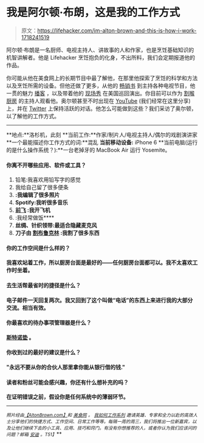 # 我是阿尔顿·布朗，这是我的工作方式

> 原文：<https://lifehacker.com/im-alton-brown-and-this-is-how-i-work-1718241519>

阿尔顿·布朗是一名厨师、电视主持人、讲故事的人和作家，也是烹饪基础知识的机智讲解者。他是 Lifehacker 烹饪抱负的化身，不出所料，我们会定期报道他的作品。



你可能从他在美食网上的长期节目中最了解他，在那里他探索了烹饪的科学和方法以及烹饪所需的设备。但他还做了更多，从他的 [畅销书](http://www.amazon.com/Alton-Brown/e/B001JRWOIO/ref=sr_ntt_srch_lnk_1?asc_campaign=InlineText&asc_refurl=https://lifehacker.com/im-alton-brown-and-this-is-how-i-work-1718241519&asc_source=&qid=1437595509&sr=8-1&tag=kinjalifehackerlink-20) 到主持各种电视节目，他一贯的魅力 [播客](http://altonbrown.com/altonblog/the-alton-browncast-podcast/) ，以及带着他的 [现场秀](http://www.altonbrowntour.com/) 在美国巡回演出。你目前可以作为 [割喉厨房](http://www.foodnetwork.com/shows/cutthroat-kitchen.html) 的主持人观看他。奥尔顿甚至不时出现在 [YouTube](https://www.youtube.com/channel/UCfDNi1aEljAQ17mUrfUjkvg) (我们经常在这里分享)上，并在 [Twitter](https://twitter.com/altonbrown) 上保持活跃的对话。他怎么可能做到这些？我们采访了奥尔顿，以了解他的工作方式。

* * *

**地点:**洛杉机，此刻
**当前工作:**作家/制片人/电视主持人/偶尔的戏剧演讲家
**一个最能描述你工作方式的词:**混乱
**当前移动设备:** iPhone 6
**当前电脑(运行的是什么操作系统？):**一台老掉牙的 MacBook Air 运行 Yosemite。

#### 你离不开哪些应用、软件或工具？

1.  铅笔:我喜欢用铅写字的感觉
2.  我给自己留了很多便条
3.  [](http://afterlight.us/)**:我编辑了很多照片**
4.  **Spotify:我听很多音乐**
5.  **[**前飞**](https://www.foreflight.com/) :我开飞机**
6.  **[](http://thermoworks.com/products/thermapen?tw=GIZMODOMEDIAGROUP)**:我经常做饭****
7.  ******丝绸、针织领带**:最适合隐藏麦克风****
8.  ******刀子由** [**割布鲁克林**](http://cutbrooklyn.com/) :我割了很多东西****

#### ****你的工作空间是什么样的？****

****我喜欢站着工作，所以厨房台面是最好的——任何厨房台面都可以。我不太喜欢工作时坐着。****

#### ****去生活帮最省时的捷径是什么？****

****电子邮件一天回复两次。我又回到了这个叫做“电话”的东西上来进行我的大部分交流。相当有效。**** 

#### ****你最喜欢的待办事项管理器是什么？****

****[斯特诺垫](http://www.amazon.com/dp/B002HFJCXM/ref=cm_sw_r_tw_dp_qC.Rvb1TE33GM?asc_campaign=InlineText&asc_refurl=https://lifehacker.com/im-alton-brown-and-this-is-how-i-work-1718241519&asc_source=&tag=kinjalifehackerlink-20) 。**** 

#### ****你收到过的最好的建议是什么？****

****"永远不要从你的合伙人那里拿你能从银行借的钱."****

#### ****读者和粉丝可能会感兴趣，你还有什么想补充的吗？****

****在证明错误之前，假设你是任何系统中的薄弱环节。****

* * *

****<small>*照片经由*</small>[<small>*【AltonBrown.com】*</small>](http://AltonBrown.com)<small>*和*</small> [<small>*美食网*</small>](http://www.foodnetwork.com/chefs/alton-brown/bio.html) <small>*。*</small> [<small>*我如何工作系列*</small>](http://lifehacker.com/how-i-work/#_ga=1.9298677.1720946729.1390842781) <small>*邀请英雄、专家和全力以赴的高效人士分享他们的快捷方式、工作空间、日常工作等等。每隔一周的周三，我们将推出一位新嘉宾，以及让他们继续下去的小工具、应用、技巧和窍门。有没有你想推荐的人，或者你认为我们应该问的问题？邮箱*</small> [<small>*安迪*</small>](mailto:andy@lifehacker.com) <small>*。*T51】</small>****